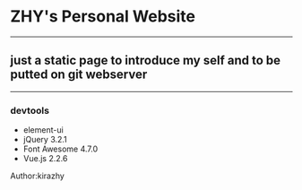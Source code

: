 # ZHY's Personal Website
---
## just a static page to introduce my self and to be putted on git webserver
---
### devtools
* element-ui
* jQuery 3.2.1
* Font Awesome 4.7.0
* Vue.js 2.2.6

Author:kirazhy